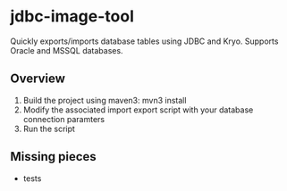 # jdbc-image-tool
Quickly exports/imports database tables using JDBC and Kryo. 
Supports Oracle and MSSQL databases.

## Overview
1. Build the project using maven3: mvn3 install
2. Modify the associated import export script with your database connection paramters
3. Run the script

## Missing pieces
* tests